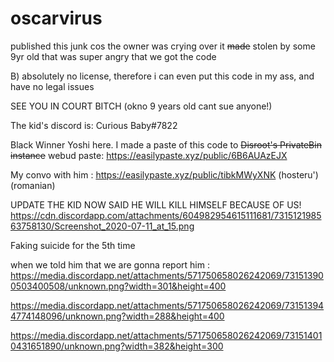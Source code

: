 # oscarvirus

published this junk cos the owner was crying over it
~~made~~ stolen by some 9yr old that was super angry that we got the code

B) absolutely no license, therefore i can even put this code in my ass, and have no legal issues


SEE YOU IN COURT BITCH (okno 9 years old cant sue anyone!)


The kid's discord is: Curious Baby#7822


 Black Winner Yoshi here. I made a paste of this code to ~~Disroot's PrivateBin instance~~ webud paste:    https://easilypaste.xyz/public/6B6AUAzEJX
 
 
 My convo with him : https://easilypaste.xyz/public/tibkMWyXNK
(hosteru') (romanian)


UPDATE
THE KID NOW SAID HE WILL KILL HIMSELF BECAUSE OF US!
https://cdn.discordapp.com/attachments/604982954615111681/731512198563758130/Screenshot_2020-07-11_at_15.png

Faking suicide
for the 5th time

when we told him that we are gonna report him : https://media.discordapp.net/attachments/571750658026242069/731513900503400508/unknown.png?width=301&height=400

https://media.discordapp.net/attachments/571750658026242069/731513944774148096/unknown.png?width=288&height=400

https://media.discordapp.net/attachments/571750658026242069/731514010431651890/unknown.png?width=382&height=300
